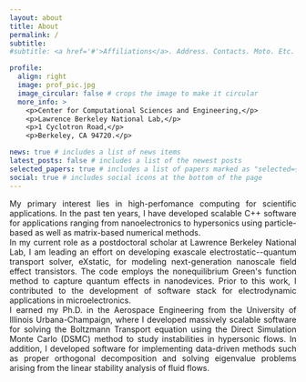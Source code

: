 ```yaml
---
layout: about
title: About
permalink: /
subtitle: 
#subtitle: <a href='#'>Affiliations</a>. Address. Contacts. Moto. Etc.

profile:
  align: right
  image: prof_pic.jpg
  image_circular: false # crops the image to make it circular
  more_info: >
    <p>Center for Computational Sciences and Engineering,</p>
    <p>Lawrence Berkeley National Lab,</p>
    <p>1 Cyclotron Road,</p>
    <p>Berkeley, CA 94720.</p>

news: true # includes a list of news items
latest_posts: false # includes a list of the newest posts
selected_papers: true # includes a list of papers marked as "selected={true}"
social: true # includes social icons at the bottom of the page
---
```

<div align="justify">
My primary interest lies in high-perfomance computing for scientific applications.
In the past ten years, I have developed scalable C++ software for applications ranging from nanoelectronics to hypersonics using particle-based as well as matrix-based numerical methods.
</div>
<b></b>

<div align="justify">
In my current role as a postdoctoral scholar at Lawrence Berkeley National Lab, I am leading an effort on developing exascale electrostatic--quantum transport solver, eXstatic, for modeling next-generation nanoscale field effect transistors. The code employs the nonequilibrium Green's function method to capture quantum effects in nanodevices. Prior to this work, I contributed to the development of software stack for electrodynamic applications in microelectronics.
</div>
<b></b>
<div align="justify">
I earned my Ph.D. in the Aerospace Engineering from the University of Illinois Urbana-Champaign, where I developed massively scalable software for solving the Boltzmann Transport equation using the Direct Simulation Monte Carlo (DSMC) method to study instabilities in hypersonic flows. 
In addition, I developed software for implementing data-driven methods such as proper orthogonal decomposition and solving eigenvalue problems arising from the linear stability analysis of fluid flows.</div>
